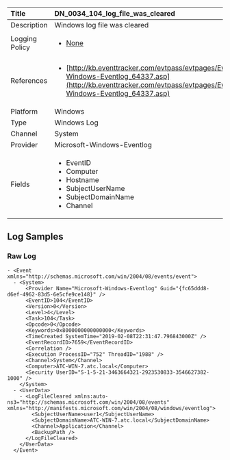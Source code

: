 | Title          | DN_0034_104_log_file_was_cleared                                                                                                      |
|:---------------|:-----------------------------------------------------------------------------------------------------------------|
| Description    | Windows log file was cleared                                                                                                |
| Logging Policy | <ul><li>[None](../Logging_Policies/None.md)</li></ul> |
| References     | <ul><li>[http://kb.eventtracker.com/evtpass/evtpages/EventId_104_Microsoft-Windows-Eventlog_64337.asp](http://kb.eventtracker.com/evtpass/evtpages/EventId_104_Microsoft-Windows-Eventlog_64337.asp)</li></ul>                                  |
| Platform       | Windows   |
| Type           | Windows Log 		|
| Channel        | System    |
| Provider       | Microsoft-Windows-Eventlog   |
| Fields         | <ul><li>EventID</li><li>Computer</li><li>Hostname</li><li>SubjectUserName</li><li>SubjectDomainName</li><li>Channel</li></ul>                                               |


## Log Samples

### Raw Log

```
- <Event xmlns="http://schemas.microsoft.com/win/2004/08/events/event">
  - <System>
      <Provider Name="Microsoft-Windows-Eventlog" Guid="{fc65ddd8-d6ef-4962-83d5-6e5cfe9ce148}" /> 
      <EventID>104</EventID> 
      <Version>0</Version> 
      <Level>4</Level> 
      <Task>104</Task> 
      <Opcode>0</Opcode> 
      <Keywords>0x8000000000000000</Keywords> 
      <TimeCreated SystemTime="2019-02-08T22:31:47.796843000Z" /> 
      <EventRecordID>7659</EventRecordID> 
      <Correlation /> 
      <Execution ProcessID="752" ThreadID="1988" /> 
      <Channel>System</Channel> 
      <Computer>ATC-WIN-7.atc.local</Computer> 
      <Security UserID="S-1-5-21-3463664321-2923530833-3546627382-1000" /> 
    </System>
  - <UserData>
    - <LogFileCleared xmlns:auto-ns3="http://schemas.microsoft.com/win/2004/08/events" xmlns="http://manifests.microsoft.com/win/2004/08/windows/eventlog">
        <SubjectUserName>user1</SubjectUserName> 
        <SubjectDomainName>ATC-WIN-7.atc.local</SubjectDomainName> 
        <Channel>Application</Channel> 
        <BackupPath /> 
      </LogFileCleared>
    </UserData>
  </Event>

```




